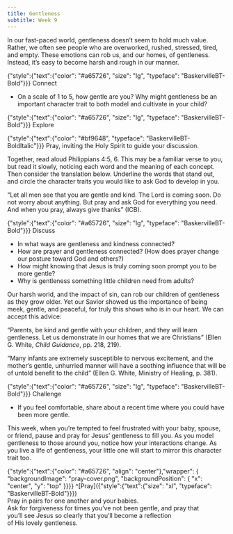 ```yaml
---
title: Gentleness
subtitle: Week 9
---
```


In our fast-paced world, gentleness doesn’t seem to hold much value. Rather, we often see people who are overworked, rushed, stressed, tired, and empty. These emotions can rob us, and our homes, of gentleness. Instead, it’s easy to become harsh and rough in our manner.

{"style":{"text":{"color": "#a65726", "size": "lg", "typeface": "BaskervilleBT-Bold"}}}
Connect

+ On a scale of 1 to 5, how gentle are you? Why might gentleness be an important character trait to both model and cultivate in your child?

{"style":{"text":{"color": "#a65726", "size": "lg", "typeface": "BaskervilleBT-Bold"}}}
Explore

{"style":{"text":{"color": "#bf9648", "typeface": "BaskervilleBT-BoldItalic"}}}
Pray, inviting the Holy Spirit to guide your discussion.

Together, read aloud Philippians 4:5, 6. This may be a familiar verse to you, but read it slowly, noticing each word and the meaning of each concept. Then consider the translation below. Underline the words that stand out, and circle the character traits you would like to ask God to develop in you.

“Let all men see that you are gentle and kind. The Lord is coming soon. Do not worry about anything. But pray and ask God for everything you need. And when you pray, always give thanks” (ICB).

{"style":{"text":{"color": "#a65726", "size": "lg", "typeface": "BaskervilleBT-Bold"}}}
Discuss

+ In what ways are gentleness and kindness connected?
+ How are prayer and gentleness connected? (How does prayer change our posture toward God and others?)
+ How might knowing that Jesus is truly coming soon prompt you to be more gentle?
+ Why is gentleness something little children need from adults?

Our harsh world, and the impact of sin, can rob our children of gentleness as they grow older. Yet our Savior showed us the importance of being meek, gentle, and peaceful, for truly this shows who is in our heart. We can accept this advice:

“Parents, be kind and gentle with your children, and they will learn gentleness. Let us demonstrate in our homes that we are Christians” (Ellen G. White, _Child Guidance_, pp. 218, 219).

“Many infants are extremely susceptible to nervous excitement, and the mother’s gentle, unhurried manner will have a soothing influence that will be of untold benefit to the child” (Ellen G. White, Ministry of Healing, p. 381).

{"style":{"text":{"color": "#a65726", "size": "lg", "typeface": "BaskervilleBT-Bold"}}}
Challenge

+ If you feel comfortable, share about a recent time where you could have been more gentle.

This week, when you’re tempted to feel frustrated with your baby, spouse, or friend, pause and pray for Jesus’ gentleness to fill you. As you model gentleness to those around you, notice how your interactions change. As you live a life of gentleness, your little one will start to mirror this character trait too.

{"style":{"text":{"color": "#a65726", "align": "center"},"wrapper": { "backgroundImage": "pray-cover.png", "backgroundPosition": { "x": "center", "y": "top" }}}}
^[Pray]({"style":{"text":{"size": "xl", "typeface": "BaskervilleBT-Bold"}}})\
Pray in pairs for one another and your babies.\
Ask for forgiveness for times you’ve not been gentle, and pray that\
you’ll see Jesus so clearly that you’ll become a reflection\
of His lovely gentleness.